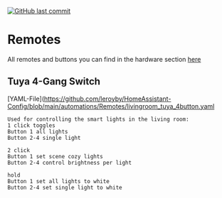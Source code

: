 [![GitHub last commit](https://img.shields.io/github/last-commit/leroyby/homeassistant-config?style=flat)](https://github.com/leroyby/HomeAssistant-Config/commits/main)

# Remotes
All remotes and buttons you can find in the hardware section [here](https://github.com/leroyby/HomeAssistant-Config/#remotes)

## Tuya 4-Gang Switch
[YAML-File](https://github.com/leroyby/HomeAssistant-Config/blob/main/automations/Remotes/livingroom_tuya_4button.yaml
```
Used for controlling the smart lights in the living room:
1 click toggles
Button 1 all lights
Button 2-4 single light

2 click 
Button 1 set scene cozy lights
Button 2-4 control brightness per light

hold
Button 1 set all lights to white
Button 2-4 set single light to white
```